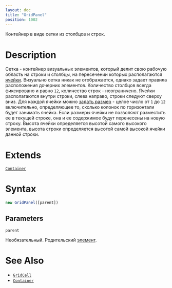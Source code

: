 ```yaml
---
layout: doc
title: "GridPanel"
position: 1002
---
```


Контейнер в виде сетки из столбцов и строк.

# Description

Сетка - контейнер визуальных элементов, который делит свою рабочую область на строки и столбцы, на
пересечении которых располагаются [ячейки](GridCell/). Визуально сетка никак не отображается, однако
задает правила расположения дочерних элементов. Количество столбцов всегда фиксировано и равно `12`,
количество строк - неограничено. Ячейки располагаются внутри строки, слева направо, строки следуют
сверху вниз. Для каждой ячейки можно [задать размер](GridCell/GridCell.setColumnSpan/) - целое число
от `1` до `12` включительно, определяющее то, сколько колонок по горизонтали будет занимать ячейка.
Если размеры ячейки не позволяют разместить ее в текущей строке, она и ее содержимое будут перенесены
на новую строку. Высота ячейки определяется высотой самого высокого элемента, высота строки определяется
высотой самой высокой ячейки данной строки.

# Extends

[`Container`](../../KeyConcepts/Container/)

# Syntax

```js
new GridPanel([parent])
```

## Parameters

`parent`

Необязательный. Родительский [элемент](../../KeyConcepts/Element/).

# See Also

* [`GridCell`](GridCell/)
* [`Container`](../../KeyConcepts/Container/)
